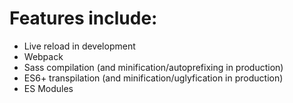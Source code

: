 # Features include:

- Live reload in development
- Webpack
- Sass compilation (and minification/autoprefixing in production)
- ES6+ transpilation (and minification/uglyfication in production)
- ES Modules
